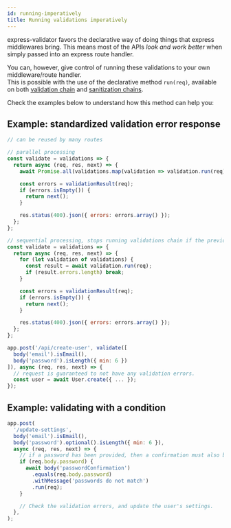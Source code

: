 ```yaml
---
id: running-imperatively
title: Running validations imperatively
---
```


express-validator favors the declarative way of doing things that express middlewares bring.
This means most of the APIs _look and work better_ when simply passed into an express route handler.

You can, however, give control of running these validations to your own middleware/route handler.  
This is possible with the use of the declarative method `run(req)`, available on both
[validation chain](api-validation-chain.md#runreq-options) and [sanitization chains](api-sanitization-chain.md#runreq).

Check the examples below to understand how this method can help you:

## Example: standardized validation error response

```js
// can be reused by many routes

// parallel processing
const validate = validations => {
  return async (req, res, next) => {
    await Promise.all(validations.map(validation => validation.run(req)));

    const errors = validationResult(req);
    if (errors.isEmpty()) {
      return next();
    }

    res.status(400).json({ errors: errors.array() });
  };
};

// sequential processing, stops running validations chain if the previous one have failed.
const validate = validations => {
  return async (req, res, next) => {
    for (let validation of validations) {
      const result = await validation.run(req);
      if (result.errors.length) break;
    }

    const errors = validationResult(req);
    if (errors.isEmpty()) {
      return next();
    }

    res.status(400).json({ errors: errors.array() });
  };
};
```

```js
app.post('/api/create-user', validate([
  body('email').isEmail(),
  body('password').isLength({ min: 6 })
]), async (req, res, next) => {
  // request is guaranteed to not have any validation errors.
  const user = await User.create({ ... });
});
```

## Example: validating with a condition

```js
app.post(
  '/update-settings',
  body('email').isEmail(),
  body('password').optional().isLength({ min: 6 }),
  async (req, res, next) => {
    // if a password has been provided, then a confirmation must also be provided.
    if (req.body.password) {
      await body('passwordConfirmation')
        .equals(req.body.password)
        .withMessage('passwords do not match')
        .run(req);
    }

    // Check the validation errors, and update the user's settings.
  },
);
```
